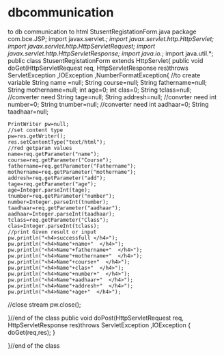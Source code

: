 # dbcommunication
to db communication to html
StusentRegistationForm.java
package com.bce.JSP;
import javax.servlet.*;
import javax.servlet.http.HttpServlet;
import javax.servlet.http.HttpServletRequest;
import javax.servlet.http.HttpServletResponse;
import java.io.*;
import java.util.*;
public class StusentRegistationForm extends HttpServlet{
public void doGet(HttpServletRequest req,
		HttpServletResponse res)throws ServletException ,IOException ,NumberFormatException{
	//to create variable 
	String name =null;
	String course=null;
	String fathername=null;
	String mothername=null;
	int age=0;
	int clas=0;
	String tclass=null;
	//converter need 
	String tage=null;
	String addresh=null;
	//convrter need
	int number=0;
	String tnumber=null;
	//converter need 
	int aadhaar=0;
	String taadhaar=null;
	
	PrintWriter pw=null;
	//set content type 
	pw=res.getWriter();
	res.setContentType("text/html");
	//red getparam values 
	name=req.getParameter("name");
	course=req.getParameter("Course");
	fathername=req.getParameter("Fathername");
	mothername=req.getParameter("mothername");
	addresh=req.getParameter("add");
	tage=req.getParameter("age");
	age=Integer.parseInt(tage);
	tnumber=req.getParameter("number");
	number=Integer.parseInt(tnumber);
	taadhaar=req.getParameter("aadhaar");
	aadhaar=Integer.parseInt(taadhaar);
	tclass=req.getParameter("Class");
	clas=Integer.parseInt(tclass);
	//print Given result or input
	pw.println("<h4>successfull </h4>");
	pw.println("<h4>Name"+name+"  </h4>");
	pw.println("<h4>Name"+fathername+"  </h4>");
	pw.println("<h4>Name"+mothername+"  </h4>");
	pw.println("<h4>Name"+course+"  </h4>");
	pw.println("<h4>Name"+clas+"  </h4>");
	pw.println("<h4>Name"+number+"  </h4>");
	pw.println("<h4>Name"+aadhaar+"  </h4>");
	pw.println("<h4>Name"+addresh+"  </h4>");
	pw.println("<h4>Name"+age+"  </h4>");
	

//close stream
	pw.close();
	
}//end of the class
public void doPost(HttpServletRequest req,
		HttpServletResponse res)throws ServletException ,IOException {
	doGet(req,res);	}

}//end of the class
